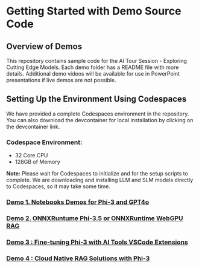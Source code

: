 # Getting Started with Demo Source Code

## Overview of Demos
This repository contains sample code for the AI Tour Session - Exploring Cutting Edge Models. Each demo folder has a README file with more details. Additional demo videos will be available for use in PowerPoint presentations if live demos are not possible.

## Setting Up the Environment Using Codespaces
We have provided a complete Codespaces environment in the repository. You can also download the devcontainer for local installation by clicking on the devcontainer link.

### Codespace Environment:

- 32 Core CPU
- 128GB of Memory

**Note:** Please wait for Codespaces to initialize and for the setup scripts to complete. We are downloading and installing LLM and SLM models directly to Codespaces, so it may take some time.

### [Demo 1. Notebooks Demos for Phi-3 and GPT4o](../src/01.InferencePhi3/01.notebooks/Readme.md)

### [Demo 2. ONNXRuntume Phi-3.5 or ONNXRuntime WebGPU RAG](../src/02.ONNXRuntime/Readme.md) 

### [Demo 3 : Fine-tuning Phi-3 with AI Tools VSCode Extensions](../src/03.AIToolsSolutionE2E/Readme.md)

### [Demo 4 : Cloud Native RAG Solutions with Phi-3](../src/04.CloudNativeRAG/Readme.md)

